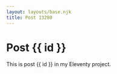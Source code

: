 ```yaml
---
layout: layouts/base.njk
title: Post 13280
---
```


# Post {{ id }}

This is post {{ id }} in my Eleventy project.
